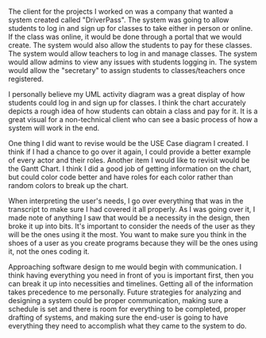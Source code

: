 The client for the projects I worked on was a company that wanted a system created called "DriverPass". The system was going to allow students to log in and sign up for classes to take either in person or online. If the class was online, it would be done through a portal that we would create. The system would also allow the students to pay for these classes. The system would allow teachers to log in and manage classes. The system would allow admins to view any issues with students logging in. The system would allow the "secretary" to assign students to classes/teachers once registered. 

I personally believe my UML activity diagram was a great display of how students could log in and sign up for classes. I think the chart accurately depicts a rough idea of how students can obtain a class and pay for it. It is a great visual for a non-technical client who can see a basic process of how a system will work in the end. 

One thing I did want to revise would be the USE Case diagram I created. I think if I had a chance to go over it again, I could provide a better example of every actor and their roles. Another item I would like to revisit would be the Gantt Chart. I think I did a good job of getting information on the chart, but could color code better and have roles for each color rather than random colors to break up the chart. 

When interpreting the user's needs, I go over everything that was in the transcript to make sure I had covered it all properly. As I was going over it, I made note of anything I saw that would be a necessity in the design, then broke it up into bits. It's important to consider the needs of the user as they will be the ones using it the most. You want to make sure you think in the shoes of a user as you create programs because they will be the ones using it, not the ones coding it. 

Approaching software design to me would begin with communication. I think having everything you need in front of you is important first, then you can break it up into necessities and timelines. Getting all of the information takes precedence to me personally. Future strategies for analyzing and designing a system could be proper communication, making sure a schedule is set and there is room for everything to be completed, proper drafting of systems, and making sure the end-user is going to have everything they need to accomplish what they came to the system to do. 
